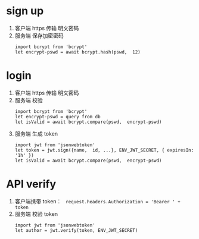 # sign up
1. 客户端 https 传输  明文密码
2. 服务端 保存加密密码
    ```
    import bcrypt from 'bcrypt'
    let encrypt-pswd = await bcrypt.hash(pswd,  12)
    ```

# login
1. 客户端 https 传输  明文密码
2. 服务端 校验
    ```
    import bcrypt from 'bcrypt'
    let encrypt-pswd = query from db
    let isValid = await bcrypt.compare(pswd,  encrypt-pswd)
    ```
2. 服务端 生成 token
    ```
    import jwt from 'jsonwebtoken'
    let token = jwt.sign({name,  id, ...}, ENV_JWT_SECRET, { expiresIn: '1h' })
    let isValid = await bcrypt.compare(pswd,  encrypt-pswd)
    ```
# API verify
1. 客户端携带 token： ` request.headers.Authorization = 'Bearer ' + token`
2. 服务端 校验 token
   ```
   import jwt from 'jsonwebtoken'
   let author = jwt.verify(token, ENV_JWT_SECRET)
   ```


